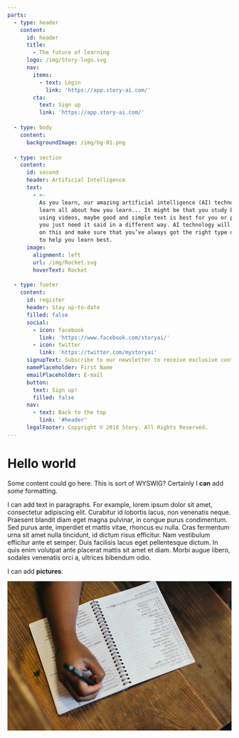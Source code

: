 ```yaml
---
parts:
  - type: header
    content:
      id: header
      title:
        - The future of learning
      logo: /img/Story-logo.svg
      nav:
        items:
          - text: Login
            link: 'https://app.story-ai.com/'
        cta:
          text: Sign up
          link: 'https://app.story-ai.com/'

  - type: body
    content:
      backgroundImage: /img/bg-01.png

  - type: section
    content:
      id: second
      header: Artificial Intelligence
      text:
        - >-
          As you learn, our amazing artificial intelligence (AI) technology will
          learn all about how you learn... It might be that you study better
          using videos, maybe good and simple text is best for you or perhaps
          you just need it said in a different way. AI technology will pick up
          on this and make sure that you’ve always got the right type of content
          to help you learn best.
      image:
        alignment: left
        url: /img/Rocket.svg
        hoverText: Rocket

  - type: footer
    content:
      id: register
      header: Stay up-to-date
      filled: false
      social:
        - icon: facebook
          link: 'https://www.facebook.com/storyai/'
        - icon: twitter
          link: 'https://twitter.com/mystoryai'
      signupText: Subscribe to our newsletter to receive exclusive content.
      namePlaceholder: First Name
      emailPlaceholder: E-mail
      button:
        text: Sign up!
        filled: false
      nav:
        - text: Back to the top
          link: '#header'
      legalFooter: Copyright © 2018 Story. All Rights Reserved.
---
```


# Hello world

Some content could go here. This is sort of WYSWIG? Certainly I **can**&nbsp;add *some*&nbsp;formatting.

I can add text in paragraphs. For example, lorem ipsum dolor sit amet, consectetur adipiscing elit. Curabitur id lobortis lacus, non venenatis neque. Praesent blandit diam eget magna pulvinar, in congue purus condimentum. Sed purus ante, imperdiet et mattis vitae, rhoncus eu nulla. Cras fermentum urna sit amet nulla tincidunt, id dictum risus efficitur. Nam vestibulum efficitur ante et semper. Duis facilisis lacus eget pellentesque dictum. In quis enim volutpat ante placerat mattis sit amet et diam. Morbi augue libero, sodales venenatis orci a, ultrices bibendum odio.

I can add **pictures**:

![](/uploads/versions/gallery-02---x----1000-667x---.jpg)